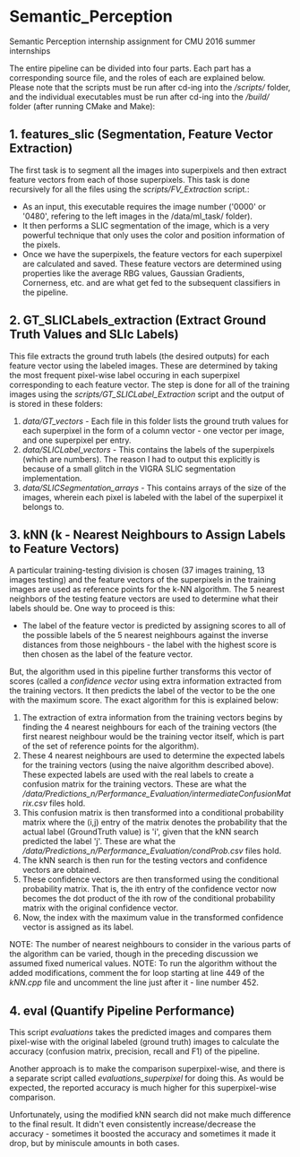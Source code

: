 # Semantic_Perception
Semantic Perception internship assignment for CMU 2016 summer internships





The entire pipeline can be divided into four parts. Each part has a corresponding source file, and the roles of each are explained below. Please note that the scripts must be run after cd-ing into the */scripts/* folder, and the individual executables must be run after cd-ing into the */build/* folder (after running CMake and Make):


## 1. features_slic (Segmentation, Feature Vector Extraction)
The first task is to segment all the images into superpixels and then extract feature vectors from each of those superpixels. This task is done recursively for all the files using the *scripts/FV_Extraction* script.:

* As an input, this executable requires the image number ('0000' or '0480', refering to the left images in the /data/ml_task/ folder).
* It then performs a SLIC segmentation of the image, which is a very powerful technique that only uses the color and position information of the pixels.
* Once we have the superpixels, the feature vectors for each superpixel are calculated and saved. These feature vectors are determined using properties like the average RBG values, Gaussian Gradients, Cornerness, etc. and are what get fed to the subsequent classifiers in the pipeline.


## 2. GT_SLICLabels_extraction (Extract Ground Truth Values and SLIc Labels)
This file extracts the ground truth labels (the desired outputs) for each feature vector using the labeled images. These are determined by taking the most frequent pixel-wise label occuring in each superpixel corresponding to each feature vector. The step is done for all of the training images using the *scripts/GT_SLICLabel_Extraction* script and the output of is stored in these folders:

1. *data/GT_vectors* - Each file in this folder lists the ground truth values for each superpixel in the form of a column vector - one vector per image, and one superpixel per entry.
2. *data/SLICLabel_vectors* - This contains the labels of the superpixels (which are numbers). The reason I had to output this explicitly is because of a small glitch in the VIGRA SLIC segmentation implementation.
3. *data/SLICSegmentation_arrays* - This contains arrays of the size of the images, wherein each pixel is labeled with the label of the superpixel it belongs to.


## 3. kNN (k - Nearest Neighbours to Assign Labels to Feature Vectors)
A particular training-testing division is chosen (37 images training, 13 images testing) and the feature vectors of the superpixels in the training images are used as reference points for the k-NN algorithm. The 5 nearest neighbors of the testing feature vectors are used to determine what their labels should be. One way to proceed is this:

* The label of the feature vector is predicted by assigning scores to all of the possible labels of the 5 nearest neighbours against the inverse distances from those neighbours - the label with the highest score is then chosen as the label of the feature vector.

But, the algorithm used in this pipeline further transforms this vector of scores (called a *confidence vector* using extra information extracted from the training vectors. It then predicts the label of the vector to be the one with the maximum score. The exact algorithm for this is explained below:

1. The extraction of extra information from the training vectors begins by finding the 4 nearest neighbours for each of the training vectors (the first nearest neighbour would be the training vector itself, which is part of the set of reference points for the algorithm). 
2. These 4 nearest neighbours are used to determine the expected labels for the training vectors (using the naive algorithm described above). These expected labels are used with the real labels to create a confusion matrix for the training vectors. These are what the */data/Predictions_n/Performance_Evaluation/intermediateConfusionMatrix.csv* files hold.
3. This confusion matrix is then transformed into a conditional probability matrix where the (i,j) entry of the matrix denotes the probability that the actual label (GroundTruth value) is 'i', given that the kNN search predicted the label 'j'. These are what the */data/Predictions_n/Performance_Evaluation/condProb.csv* files hold.
4. The kNN search is then run for the testing vectors and confidence vectors are obtained.
5. These confidence vectors are then transformed using the conditional probability matrix. That is, the ith entry of the confidence vector now becomes the dot product of the ith row of the conditional probability matrix with the original confidence vector.
6. Now, the index with the maximum value in the transformed confidence vector is assigned as its label.

NOTE: The number of nearest neighbours to consider in the various parts of the algorithm can be varied, though in the preceding discussion we assumed fixed numerical values.
NOTE: To run the algorithm without the added modifications, comment the for loop starting at line 449 of the *kNN.cpp* file and uncomment the line just after it - line number 452.

## 4. eval (Quantify Pipeline Performance)
This script *evaluations* takes the predicted images and compares them pixel-wise with the original labeled (ground truth) images to calculate the accuracy (confusion matrix, precision, recall and F1) of the pipeline. 

Another approach is to make the comparison superpixel-wise, and there is a separate script called *evaluations_superpixel* for doing this. As would be expected, the reported accuracy is much higher for this superpixel-wise comparison.

Unfortunately, using the modified kNN search did not make much difference to the final result. It didn't even consistently increase/decrease the accuracy - sometimes it boosted the accuracy and sometimes it made it drop, but by miniscule amounts in both cases. 
